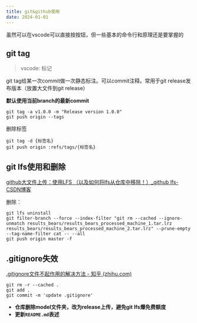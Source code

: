 ```yaml
---
title: git&github使用
date: 2024-01-01
---
```


虽然可以在vscode可以直接按按钮，但一些基本的命令行和原理还是要掌握的

## git tag

> vscode: 标记

git tag给某一次commit做一次静态标注。可以commit注释。常用于git release发布版本（放置大文件到git release）

**默认使用当前branch的最新commit**

```
git tag -a v1.0.0 -m "Release version 1.0.0" 
git push origin --tags
```
删除标签

```
git tag -d {标签名}
git push origin :refs/tags/{标签名}
```

## git lfs使用和删除

[github大文件上传：使用LFS （以及如何将lfs从仓库中移除！）_github lfs-CSDN博客](https://blog.csdn.net/weixin_39278265/article/details/121103819)

删除：

```
git lfs uninstall
git filter-branch --force --index-filter "git rm --cached --ignore-unmatch results_bears/results_bears_processed_machine_1.tar.lrz results_bears/results_bears_processed_machine_2.tar.lrz" --prune-empty --tag-name-filter cat -- --all
git push origin master -f 
```

## .gitignore失效

[.gitignore文件不起作用的解决方法 - 知乎 (zhihu.com)](https://zhuanlan.zhihu.com/p/334908553)

```
git rm -r --cached .
git add .
git commit -m 'update .gitignore'
```

- **仓库删除model文件夹，改为release上传，避免git lfs爆免费额度**
- **更新`README.md`表述**
